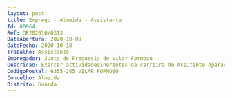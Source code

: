 ```yaml
--- 
layout: post
title: Emprego - Almeida - Assistente
Id: 80964
Ref: OE202010/0313
DataAbertura: 2020-10-09
DataFecho: 2020-10-18
Trabalho: Assistente
Empregador: Junta de Freguesia de Vilar Formoso
Descricao: Exercer actividadesinerentes da carreira de Assitente operacional
CodigoPostal: 6355-265 VILAR FORMOSO
Concelho: Almeida
Distrito: Guarda
--- 
```

